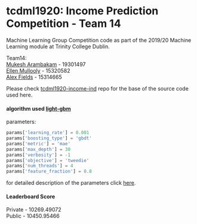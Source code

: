 # tcdml1920: Income Prediction Competition - Team 14
Machine Learning Group Competition code as part of the 2019/20 Machine Learning module at Trinity College Dublin.

Team14:  
[Mukesh Arambakam](https://github.com/mukeshmk) - 19301497  
[Ellen Mullooly](https://github.com/ellenmullooly) - 15320582  
[Alex Fields](https://github.com/fieldsal) - 15314665  

Please check [tcdml1920-income-ind](https://github.com/mukeshmk/tcdml1920-income-ind) repo for the base of the source code used here.

#### algorithm used [light-gbm](https://lightgbm.readthedocs.io/en/latest/index.html)
parameters:

```python
params['learning_rate'] = 0.001
params['boosting_type'] = 'gbdt'
params['metric'] = 'mae'
params['max_depth'] = 30
params['verbosity'] = -1
params['objective'] = 'tweedie'
params['num_threads'] = 4
params['feature_fraction'] = 0.8
```
for detailed description of the parameters click [here](https://lightgbm.readthedocs.io/en/latest/Parameters.html).

#### Leaderboard Score
Private - 10269.49072  
Public - 10450.95466
